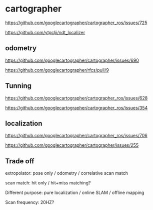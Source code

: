 
# cartographer

https://github.com/googlecartographer/cartographer_ros/issues/725

https://github.com/ytgcljj/ndt_localizer

## odometry

https://github.com/googlecartographer/cartographer/issues/690

https://github.com/googlecartographer/rfcs/pull/9

## Tunning

https://github.com/googlecartographer/cartographer_ros/issues/628

https://github.com/googlecartographer/cartographer_ros/issues/354

## localization

https://github.com/googlecartographer/cartographer_ros/issues/706

https://github.com/googlecartographer/cartographer/issues/255


## Trade off

extropolator: pose only / odometry / correlative scan match

scan match: hit only / hit+miss matching?

Different purpose: pure localization / online SLAM / offline mapping

Scan frequency: 20HZ?
